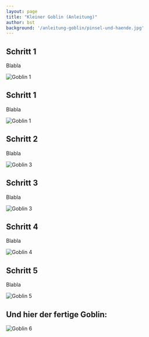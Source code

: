 ```yaml
---
layout: page
title: "Kleiner Goblin (Anleitung)"
author: bst
background: '/anleitung-goblin/pinsel-und-haende.jpg'
---
```


## Schritt 1

Blabla

![Goblin 1](goblin-1.jpg)

## Schritt 1

Blabla

![Goblin 1](goblin-1.jpg)

## Schritt 2

Blabla

![Goblin 3](goblin-2.jpg)

## Schritt 3

Blabla

![Goblin 3](goblin-3.jpg)

## Schritt 4

Blabla

![Goblin 4](goblin-4.jpg)

## Schritt 5

Blabla

![Goblin 5](goblin-5.jpg)

## Und hier der fertige Goblin:

![Goblin 6](goblin-6.jpg)
